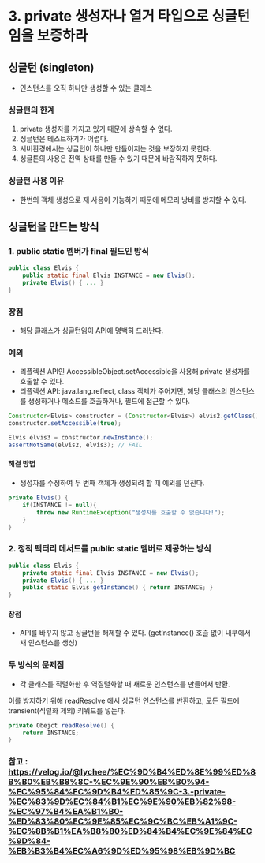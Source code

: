 # 3. private 생성자나 열거 타입으로 싱글턴임을 보증하라

싱글턴 (singleton)
-------------------------------
* 인스턴스를 오직 하나만 생성할 수 있는 클래스

### 싱글턴의 한계
1. private 생성자를 가지고 있기 때문에 상속할 수 없다.
2. 싱글턴은 테스트하기가 어렵다.
3. 서버환경에서는 싱글턴이 하나만 만들어지는 것을 보장하지 못한다.
4. 싱글톤의 사용은 전역 상태를 만들 수 있기 때문에 바람직하지 못하다.



### 싱글턴 사용 이유
* 한번의 객체 생성으로 재 사용이 가능하기 때문에 메모리 낭비를 방지할 수 있다.



## 싱글턴을 만드는 방식
### 1. public static 멤버가 final 필드인 방식
```java
public class Elvis {
	public static final Elvis INSTANCE = new Elvis();
	private Elvis() { ... }
}
```
### 장점
* 해당 클래스가 싱글턴임이 API에 명백히 드러난다.


### 예외 
* 리플렉션 API인 AccessibleObject.setAccessible을 사용해 private 생성자를 호출할 수 있다.
* 리플렉션 API: java.lang.reflect, class 객체가 주어지면, 해당 클래스의 인스턴스를 생성하거나 메소드를 호출하거나, 필드에 접근할 수 있다.
```java
Constructor<Elvis> constructor = (Constructor<Elvis>) elvis2.getClass().getDeclaredConstructor();
constructor.setAccessible(true);

Elvis elvis3 = constructor.newInstance();
assertNotSame(elvis2, elvis3); // FAIL
```


#### 해결 방법
* 생성자를 수정하여 두 번째 객체가 생성되려 할 때 예외를 던진다.
```java
private Elvis() {
	if(INSTANCE != null){
		throw new RuntimeException("생성자를 호출할 수 없습니다!");
	}
}
```
    


### 2. 정적 팩터리 메서드를 public static 멤버로 제공하는 방식
```java
public class Elvis {
	private static final Elvis INSTANCE = new Elvis();
	private Elvis() { ... }
	public static Elvis getInstance() { return INSTANCE; }
}
```


#### 장점
* API를 바꾸지 않고 싱글턴을 해제할 수 있다. (getInstance() 호출 없이 내부에서 새 인스턴스를 생성)




### 두 방식의 문제점
* 각 클래스를 직렬화한 후 역질렬화할 때 새로운 인스턴스를 만들어서 반환.

이를 방지하기 위해 readResolve 에서 싱글턴 인스턴스를 반환하고, 모든 필드에 transient(직렬화 제외) 키워드를 넣는다.

```java
private Obejct readResolve() {
	return INSTANCE;
}
```

### 참고 : https://velog.io/@lychee/%EC%9D%B4%ED%8E%99%ED%8B%B0%EB%B8%8C-%EC%9E%90%EB%B0%94-%EC%95%84%EC%9D%B4%ED%85%9C-3.-private-%EC%83%9D%EC%84%B1%EC%9E%90%EB%82%98-%EC%97%B4%EA%B1%B0-%ED%83%80%EC%9E%85%EC%9C%BC%EB%A1%9C-%EC%8B%B1%EA%B8%80%ED%84%B4%EC%9E%84%EC%9D%84-%EB%B3%B4%EC%A6%9D%ED%95%98%EB%9D%BC

